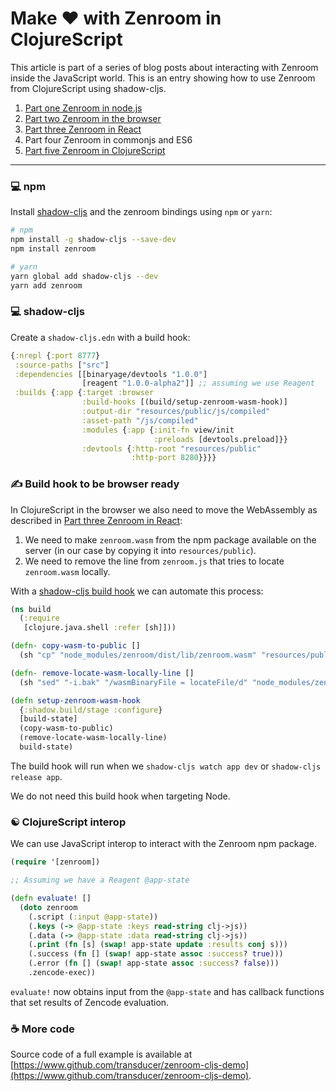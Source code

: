 # Make ❤ with Zenroom in ClojureScript

This article is part of a series of blog posts about interacting with Zenroom inside the JavaScript world. This is an entry showing how to use Zenroom from ClojureScript using shadow-cljs.

1. [Part one Zenroom in node.js](https://www.dyne.org/using-zenroom-with-javascript-nodejs-part1/)
1. [Part two Zenroom in the browser](https://www.dyne.org/using-zenroom-with-javascript-browser-part2/)
1. [Part three Zenroom in React](https://www.dyne.org/using-zenroom-with-javascript-react-part3/)
1. Part four Zenroom in commonjs and ES6
1. [Part five Zenroom in ClojureScript](https://www.dyne.org/using-zenroom-with-clojurescript-part5/)

---

### 💻 npm

Install [shadow-cljs](https://github.com/thheller/shadow-cljs) and the zenroom bindings using `npm` or `yarn`:

```sh
# npm
npm install -g shadow-cljs --save-dev
npm install zenroom

# yarn
yarn global add shadow-cljs --dev
yarn add zenroom
```

### 💻 shadow-cljs

Create a `shadow-cljs.edn` with a build hook:

```clojure
{:nrepl {:port 8777}
 :source-paths ["src"]
 :dependencies [[binaryage/devtools "1.0.0"]
                [reagent "1.0.0-alpha2"]] ;; assuming we use Reagent
 :builds {:app {:target :browser
                :build-hooks [(build/setup-zenroom-wasm-hook)]
                :output-dir "resources/public/js/compiled"
                :asset-path "/js/compiled"
                :modules {:app {:init-fn view/init
                                :preloads [devtools.preload]}}
                :devtools {:http-root "resources/public"
                           :http-port 8280}}}}
```

### ✍ Build hook to be browser ready

In ClojureScript in the browser we also need to move the WebAssembly as described in [Part three Zenroom in React](https://www.dyne.org/using-zenroom-with-javascript-react-part3/):

1. We need to make `zenroom.wasm` from the npm package available on the server (in our case by copying it into `resources/public`).
1. We need to remove the line from `zenroom.js` that tries to locate `zenroom.wasm` locally.

With a [shadow-cljs build hook](https://shadow-cljs.github.io/docs/UsersGuide.html#build-hooks) we can automate this process:

```clojure
(ns build
  (:require
   [clojure.java.shell :refer [sh]]))

(defn- copy-wasm-to-public []
  (sh "cp" "node_modules/zenroom/dist/lib/zenroom.wasm" "resources/public/"))

(defn- remove-locate-wasm-locally-line []
  (sh "sed" "-i.bak" "/wasmBinaryFile = locateFile/d" "node_modules/zenroom/dist/lib/zenroom.js"))

(defn setup-zenroom-wasm-hook
  {:shadow.build/stage :configure}
  [build-state]
  (copy-wasm-to-public)
  (remove-locate-wasm-locally-line)
  build-state)
```

The build hook will run when we `shadow-cljs watch app dev` or `shadow-cljs release app`.

We do not need this build hook when targeting Node.

### ☯  ClojureScript interop

We can use JavaScript interop to interact with the Zenroom npm package.

```clojure
(require '[zenroom])

;; Assuming we have a Reagent @app-state

(defn evaluate! []
  (doto zenroom
    (.script (:input @app-state))
    (.keys (-> @app-state :keys read-string clj->js))
    (.data (-> @app-state :data read-string clj->js))
    (.print (fn [s] (swap! app-state update :results conj s)))
    (.success (fn [] (swap! app-state assoc :success? true)))
    (.error (fn [] (swap! app-state assoc :success? false)))
    .zencode-exec))
```

`evaluate!` now obtains input from the `@app-state` and has callback functions that set results of Zencode evaluation.

### ☕ More code

Source code of a full example is available at [https://www.github.com/transducer/zenroom-cljs-demo](https://www.github.com/transducer/zenroom-cljs-demo).
